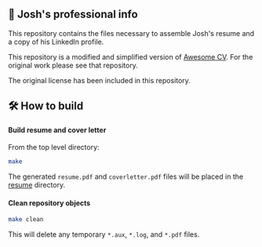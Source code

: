 ## 💼 Josh's professional info

This repository contains the files necessary to assemble Josh's resume and a copy of his LinkedIn profile. 

This repository is a modified and simplified version of [Awesome CV](https://github.com/posquit0/Awesome-CV). For the original work please see that repository. 

The original license has been included in this repository.

## 🛠️ How to build

#### Build resume and cover letter

From the top level directory:

```bash
make
```

The generated `resume.pdf` and `coverletter.pdf` files will be placed in the [resume](./resume/) directory.

#### Clean repository objects

```bash
make clean
```

This will delete any temporary `*.aux`, `*.log`, and `*.pdf` files.
